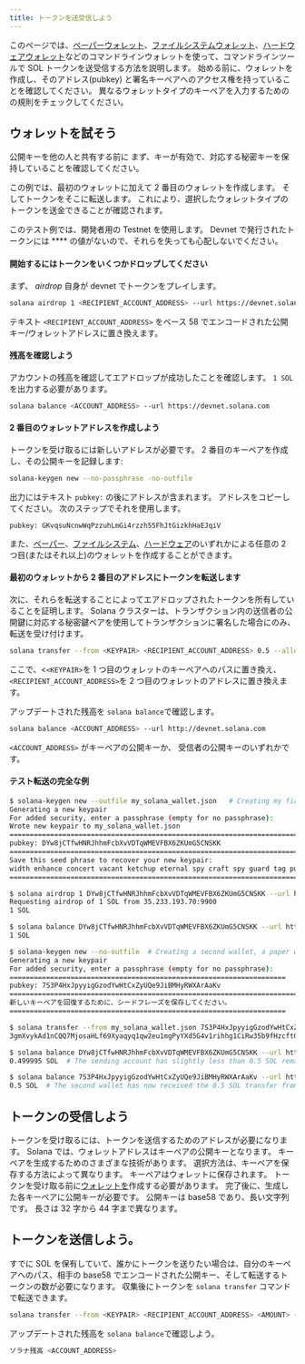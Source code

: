 ```yaml
---
title: トークンを送受信しよう
---
```


このページでは、[ペーパーウォレット](../wallet-guide/paper-wallet.md)、[ファイルシステムウォレット](../wallet-guide/file-system-wallet.md)、[ハードウェアウォレット](../wallet-guide/hardware-wallets.md)などのコマンドラインウォレットを使って、コマンドラインツールで SOL トークンを送受信する方法を説明します。 始める前に、ウォレットを作成し、そのアドレス(pubkey) と署名キーペアへのアクセス権を持っていることを確認してください。 異なるウォレットタイプのキーペアを入力するための [](../cli/conventions.md#keypair-conventions) の規則をチェックしてください。

## ウォレットを試そう

公開キーを他の人と共有する前に まず、キーが有効で、対応する秘密キーを保持していることを確認してください。

この例では、最初のウォレットに加えて 2 番目のウォレットを作成します。 そしてトークンをそこに転送します。 これにより、選択したウォレットタイプのトークンを送金できることが確認されます。

このテスト例では、開発者用の Testnet を使用します。 Devnet で発行されたトークンには \*\*\*\* の値がないので、それらを失っても心配しないでください。

#### 開始するにはトークンをいくつかドロップしてください

まず、 _airdrop_ 自身が devnet でトークンをプレイします。

```bash
solana airdrop 1 <RECIPIENT_ACCOUNT_ADDRESS> --url https://devnet.solana.com
```

テキスト `<RECIPIENT_ACCOUNT_ADDRESS>` をベース 58 でエンコードされた公開キー/ウォレットアドレスに置き換えます。

#### 残高を確認しよう

アカウントの残高を確認してエアドロップが成功したことを確認します。 `1 SOL` を出力する必要があります。

```bash
solana balance <ACCOUNT_ADDRESS> --url https://devnet.solana.com
```

#### 2 番目のウォレットアドレスを作成しよう

トークンを受け取るには新しいアドレスが必要です。 2 番目のキーペアを作成し、その公開キーを記録します:

```bash
solana-keygen new --no-passphrase -no-outfile
```

出力にはテキスト `pubkey:` の後にアドレスが含まれます。 アドレスをコピーしてください。 次のステップでそれを使用します。

```text
pubkey: GKvqsuNcnwWqPzzuhLmGi4rzzh55FhJtGizkhHaEJqiV
```

また、[ペーパー](../wallet-guide/paper-wallet#creating-multiple-paper-wallet-addresses)、[ファイルシステム](../wallet-guide/file-system-wallet.md#creating-multiple-file-system-wallet-addresses)、[ハードウェア](../wallet-guide/hardware-wallets.md#multiple-addresses-on-a-single-hardware-wallet)のいずれかによる任意の 2 つ目(またはそれ以上)のウォレットを作成することができます。

#### 最初のウォレットから 2 番目のアドレスにトークンを転送します

次に、それらを転送することによってエアドロップされたトークンを所有していることを証明します。 Solana クラスターは、トランザクション内の送信者の公開鍵に対応する秘密鍵ペアを使用してトランザクションに署名した場合にのみ、転送を受け付けます。

```bash
solana transfer --from <KEYPAIR> <RECIPIENT_ACCOUNT_ADDRESS> 0.5 --allow-unfunded-recipient --url https://devnet.solana.com --fee-payer <KEYPAIR>
```

ここで、<`<KEYPAIR>`を 1 つ目のウォレットのキーペアへのパスに置き換え、`<RECIPIENT_ACCOUNT_ADDRESS>`を 2 つ目のウォレットのアドレスに置き換えます。

アップデートされた残高を `solana balance`で確認します。

```bash
solana balance <ACCOUNT_ADDRESS> --url http://devnet.solana.com
```

`<ACCOUNT_ADDRESS>` がキーペアの公開キーか、 受信者の公開キーのいずれかです。

#### テスト転送の完全な例

```bash
$ solana-keygen new --outfile my_solana_wallet.json   # Creating my first wallet, a file system wallet
Generating a new keypair
For added security, enter a passphrase (empty for no passphrase):
Wrote new keypair to my_solana_wallet.json
==========================================================================
pubkey: DYw8jCTfwHNRJhhmFcbXvVDTqWMEVFBX6ZKUmG5CNSKK                          # Here is the address of the first wallet
==========================================================================
Save this seed phrase to recover your new keypair:
width enhance concert vacant ketchup eternal spy craft spy guard tag punch    # If this was a real wallet, never share these words on the internet like this!
==========================================================================

$ solana airdrop 1 DYw8jCTfwHNRJhhmFcbXvVDTqWMEVFBX6ZKUmG5CNSKK --url https://devnet.solana.com  # Airdropping 1 SOL to my wallet's address/pubkey
Requesting airdrop of 1 SOL from 35.233.193.70:9900
1 SOL

$ solana balance DYw8jCTfwHNRJhhmFcbXvVDTqWMEVFBX6ZKUmG5CNSKK --url https://devnet.solana.com # Check the address's balance
1 SOL

$ solana-keygen new --no-outfile  # Creating a second wallet, a paper wallet
Generating a new keypair
For added security, enter a passphrase (empty for no passphrase):
====================================================================
pubkey: 7S3P4HxJpyyigGzodYwHtCxZyUQe9JiBMHyRWXArAaKv                   # Here is the address of the second, paper, wallet.
============================================================================
新しいキーペアを回復するために、シードフレーズを保存してください。
====================================================================

$ solana transfer --from my_solana_wallet.json 7S3P4HxJpyyigGzodYwHtCxZyUQe9JiBMHyRWXArAaKv 0.5 --allow-unfunded-recipient --url https://devnet.solana.com --fee-payer my_solana_wallet.json  # Transferring tokens to the public address of the paper wallet
3gmXvykAd1nCQQ7MjosaHLf69Xyaqyq1qw2eu1mgPyYXd5G4v1rihhg1CiRw35b9fHzcftGKKEu4mbUeXY2pEX2z  # This is the transaction signature

$ solana balance DYw8jCTfwHNRJhhmFcbXvVDTqWMEVFBX6ZKUmG5CNSKK --url https://devnet.solana.com
0.499995 SOL  # The sending account has slightly less than 0.5 SOL remaining due to the 0.000005 SOL transaction fee payment

$ solana balance 7S3P4HxJpyyigGzodYwHtCxZyUQe9JiBMHyRWXArAaKv --url https://devnet.solana.com
0.5 SOL  # The second wallet has now received the 0.5 SOL transfer from the first wallet

```

## トークンの受信しよう

トークンを受け取るには、トークンを送信するためのアドレスが必要になります。 Solana では、ウォレットアドレスはキーペアの公開キーとなります。 キーペアを生成するためのさまざまな技術があります。 選択方法は、キーペアを保存する方法によって異なります。 キーペアはウォレットに保存されます。 トークンを受け取る前に[ウォレットを](../wallet-guide/cli.md)作成する必要があります。 完了後に、生成した各キーペアに公開キーが必要です。 公開キーは base58 であり、長い文字列です。 長さは 32 字から 44 字まで異なります。

## トークンを送信しよう。

すでに SOL を保有していて、誰かにトークンを送りたい場合は、自分のキーペアへのパス、相手の base58 でエンコードされた公開キー、そして転送するトークンの数が必要になります。 収集後にトークンを `solana transfer` コマンドで転送できます。

```bash
solana transfer --from <KEYPAIR> <RECIPIENT_ACCOUNT_ADDRESS> <AMOUNT> --fee-payer <KEYPAIR>
```

アップデートされた残高を `solana balance`で確認しよう。

```bash
ソラナ残高 <ACCOUNT_ADDRESS>
```
